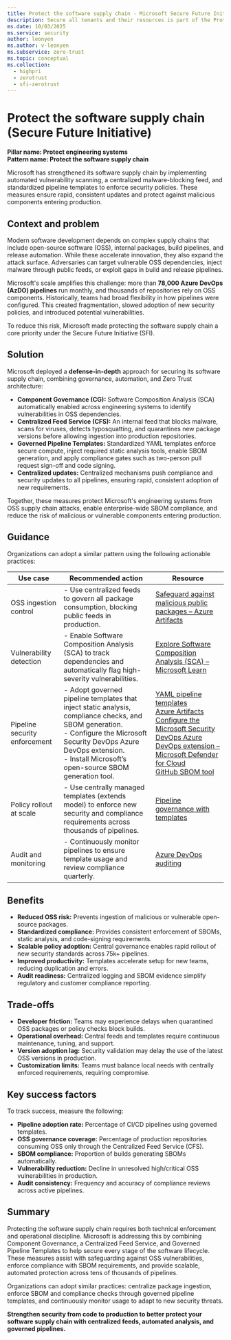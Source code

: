 ```yaml
---
title: Protect the software supply chain - Microsoft Secure Future Initiative
description: Secure all tenants and their resources is part of the Protect engineering systems pillar of the Secure Future Initiative (SFI), which focuses on reducing attack surfaces and lateral movement risk by enforcing strict tenant governance, modernizing platform dependencies, and isolating production access. It emphasizes Zero Trust by default, ensuring that every tenant, system, and user operates under minimum necessary access and hardened boundaries. 
ms.date: 10/03/2025
ms.service: security
author: leonyen
ms.author: v-leonyen
ms.subservice: zero-trust
ms.topic: conceptual
ms.collection:
  - highpri
  - zerotrust
  - sfi-zerotrust
---
```


# Protect the software supply chain (Secure Future Initiative)

**Pillar name: Protect engineering systems**<br />
**Pattern name: Protect the software supply chain**

Microsoft has strengthened its software supply chain by implementing automated vulnerability scanning, a centralized malware-blocking feed, and standardized pipeline templates to enforce security policies. These measures ensure rapid, consistent updates and protect against malicious components entering production.

## Context and problem

Modern software development depends on complex supply chains that include open-source software (OSS), internal packages, build pipelines, and release automation. While these accelerate innovation, they also expand the attack surface. Adversaries can target vulnerable OSS dependencies, inject malware through public feeds, or exploit gaps in build and release pipelines.

Microsoft's scale amplifies this challenge: more than **78,000 Azure DevOps (AzDO) pipelines** run monthly, and thousands of repositories rely on OSS components. Historically, teams had broad flexibility in how pipelines were configured. This created fragmentation, slowed adoption of new security policies, and introduced potential vulnerabilities.

To reduce this risk, Microsoft made protecting the software supply chain a core priority under the Secure Future Initiative (SFI).

## Solution

Microsoft deployed a **defense-in-depth** approach for securing its software supply chain, combining governance, automation, and Zero Trust architecture:

- **Component Governance (CG):** Software Composition Analysis (SCA) automatically enabled across engineering systems to identify vulnerabilities in OSS dependencies.  
- **Centralized Feed Service (CFS):** An internal feed that blocks malware, scans for viruses, detects typosquatting, and quarantines new package versions before allowing ingestion into production repositories.  
- **Governed Pipeline Templates:** Standardized YAML templates enforce secure compute, inject required static analysis tools, enable SBOM generation, and apply compliance gates such as two-person pull request sign-off and code signing.  
- **Centralized updates:** Centralized mechanisms push compliance and security updates to all pipelines, ensuring rapid, consistent adoption of new requirements.  

Together, these measures protect Microsoft's engineering systems from OSS supply chain attacks, enable enterprise-wide SBOM compliance, and reduce the risk of malicious or vulnerable components entering production.  

## Guidance
Organizations can adopt a similar pattern using the following actionable practices:


| **Use case** | **Recommended action** | **Resource** |
|---------------|------------------------|----------------|
| OSS ingestion control | - Use centralized feeds to govern all package consumption, blocking public feeds in production. | [Safeguard against malicious public packages – Azure Artifacts](/azure/devops/artifacts/concepts/upstream-behavior) |
| Vulnerability detection | - Enable Software Composition Analysis (SCA) to track dependencies and automatically flag high-severity vulnerabilities. | [Explore Software Composition Analysis (SCA) – Microsoft Learn](/training/modules/software-composition-analysis/3-explore-software-composition-analysis) |
| Pipeline security enforcement | - Adopt governed pipeline templates that inject static analysis, compliance checks, and SBOM generation.<br>- Configure the Microsoft Security DevOps Azure DevOps extension.<br>- Install Microsoft’s open-source SBOM generation tool. | [YAML pipeline templates](/azure/devops/pipelines/process/templates)<br>[Azure Artifacts](https://azure.microsoft.com/products/devops/artifacts)<br>[Configure the Microsoft Security DevOps Azure DevOps extension – Microsoft Defender for Cloud](/azure/defender-for-cloud/azure-devops-extension)<br>[GitHub SBOM tool](https://github.com/microsoft/sbom-tool) |
| Policy rollout at scale | - Use centrally managed templates (extends model) to enforce new security and compliance requirements across thousands of pipelines. | [Pipeline governance with templates](/azure/devops/pipelines/process/templates/) |
| Audit and monitoring | - Continuously monitor pipelines to ensure template usage and review compliance quarterly. | [Azure DevOps auditing](/azure/devops/organizations/audit/azure-devops-auditing) |


## Benefits 
- **Reduced OSS risk:** Prevents ingestion of malicious or vulnerable open-source packages.  
- **Standardized compliance:** Provides consistent enforcement of SBOMs, static analysis, and code-signing requirements.  
- **Scalable policy adoption:** Central governance enables rapid rollout of new security standards across 75k+ pipelines.  
- **Improved productivity:** Templates accelerate setup for new teams, reducing duplication and errors.  
- **Audit readiness:** Centralized logging and SBOM evidence simplify regulatory and customer compliance reporting.  


## Trade-offs 
- **Developer friction:** Teams may experience delays when quarantined OSS packages or policy checks block builds.  
- **Operational overhead:** Central feeds and templates require continuous maintenance, tuning, and support.  
- **Version adoption lag:** Security validation may delay the use of the latest OSS versions in production.  
- **Customization limits:** Teams must balance local needs with centrally enforced requirements, requiring compromise.  

## Key success factors

To track success, measure the following:

- **Pipeline adoption rate:** Percentage of CI/CD pipelines using governed templates.  
- **OSS governance coverage:** Percentage of production repositories consuming OSS only through the Centralized Feed Service (CFS).  
- **SBOM compliance:** Proportion of builds generating SBOMs automatically.  
- **Vulnerability reduction:** Decline in unresolved high/critical OSS vulnerabilities in production.  
- **Audit consistency:** Frequency and accuracy of compliance reviews across active pipelines.   

## Summary

Protecting the software supply chain requires both technical enforcement and operational discipline. Microsoft is addressing this by combining Component Governance, a Centralized Feed Service, and Governed Pipeline Templates to help secure every stage of the software lifecycle. These measures assist with safeguarding against OSS vulnerabilities, enforce compliance with SBOM requirements, and provide scalable, automated protection across tens of thousands of pipelines.

Organizations can adopt similar practices: centralize package ingestion, enforce SBOM and compliance checks through governed pipeline templates, and continuously monitor usage to adapt to new security threats.

**Strengthen security from code to production to better protect your software supply chain with centralized feeds, automated analysis, and governed pipelines.**  
